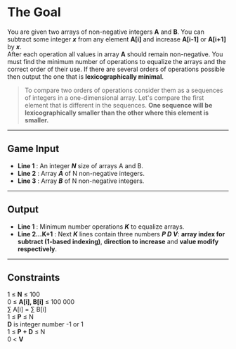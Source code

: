 # The Goal

You are given two arrays of non-negative integers **A** and **B**. You can subtract some integer **_x_** from any element **A[i]** and increase **A[i-1]** or **A[i+1]** by **_x_**.  
After each operation all values in array **A** should remain non-negative. You must find the minimum number of operations to equalize the arrays and the correct order of their use. If there are several orders of operations possible then output the one that is **lexicographically minimal**.

> To compare two orders of operations consider them as a sequences of integers in a one-dimensional array. Let's compare the first element that is different in the sequences.
> **One sequence will be lexicographically smaller than the other where this element is smaller.**

---

## Game Input

- **Line 1** : An integer ***N*** size of arrays A and B.
- **Line 2** : Array ***A*** of N non-negative integers.
- **Line 3** : Array ***B*** of N non-negative integers.

---

## Output

- **Line 1** : Minimum number operations ***K*** to equalize arrays.
- **Line 2...K+1** : Next ***K*** lines contain three numbers ***P D V***: **array index for subtract (1-based indexing)**, **direction to increase** and **value modify respectively**.

---

## Constraints

1 ≤ **N** ≤ 100  
0 ≤ **A[i], B[i]** ≤ 100 000  
∑ A[i] = ∑ B[i]  
1 ≤ **P** ≤ N  
**D** is integer number -1 or 1  
1 ≤ **P + D** ≤ N  
0 < **V**  
